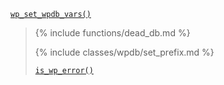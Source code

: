<p><code><a href="https://developer.wordpress.org/reference/functions/wp_set_wpdb_vars/">wp_set_wpdb_vars()</a></code></p>

<blockquote>

{% include functions/dead_db.md %}

{% include classes/wpdb/set_prefix.md %}

 [`is_wp_error()`](https://developer.wordpress.org/reference/functions/is_wp_error/)

</blockquote>
